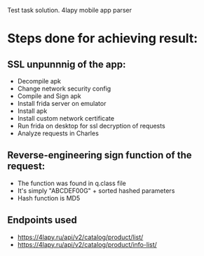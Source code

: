 Test task solution. 4lapy mobile app parser
# Steps done for achieving result:
## SSL unpunnnig of the app:
+ Decompile apk
+ Change network security config
+ Compile and Sign apk
+ Install frida server on emulator
+ Install apk
+ Install custom network certificate
+ Run frida on desktop for ssl decryption of requests
+ Analyze requests in Charles
## Reverse-engineering sign function of the request:
+ The function was found in q.class file
+ It's simply "ABCDEF00G" + sorted hashed parameters
+ Hash function is MD5
## Endpoints used
+ https://4lapy.ru/api/v2/catalog/product/list/
+ https://4lapy.ru/api/v2/catalog/product/info-list/
